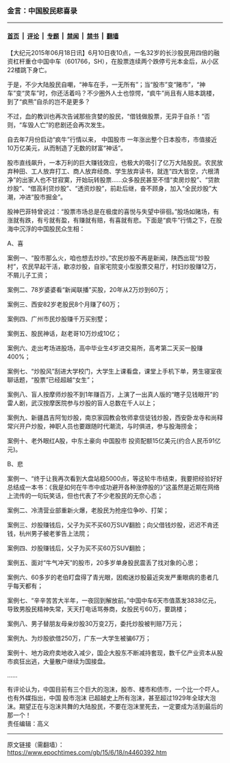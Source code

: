 ### 金言：中国股民悲喜录

---

#### [首页](../../../..?n4460392) &nbsp;|&nbsp; [评论](../../../../../epoch-comment?n4460392) &nbsp;|&nbsp; [专题](../../../../../epoch-special?n4460392) &nbsp;|&nbsp; [禁闻](../../../../../epoch-news?n4460392) &nbsp;|&nbsp; [禁书](../../../../../books?n4460392) &nbsp;|&nbsp; [翻墙](https://github.com/gfw-breaker/nogfw/blob/master/README.md?n4460392)


<div class="post_content" id="artbody" itemprop="articleBody">
 <!-- article content begin -->
 <p>
  【大纪元2015年06月18日讯】6月10日夜10点，一名32岁的长沙股民用四倍的融资杠杆重仓中国中车（601766，SH），在股票连续两个跌停亏光本金后，从小区22楼跳下身亡。
 </p>
 <p>
  于是，不少大陆股民自嘲，“神车在手，一无所有”；当“股市”变“赌市”，“神车”变“灵车”时，你还活着吗？不少圈外人士也惊愕，“疯牛”尚且有人赔本跳楼，到了“疯熊”自杀的岂不是更多？
 </p>
 <p>
  不过，血的教训也再次告诫那些贪婪的股民，“借钱做股票，无异于自杀！”否则，“车毁人亡”的悲剧还会再次发生。
 </p>
 <p>
  自去年7月份启动“疯牛”行情以来，
  <ok href="https://www.epochtimes.com/gb/tag/%E4%B8%AD%E5%9B%BD%E8%82%A1%E5%B8%82.html">
   中国股市
  </ok>
  一年涨出整个日本股市，市值接近10万亿美元，从而制造了无数的财富“神话”。
 </p>
 <p>
  股市直线飙升，一本万利的巨大赚钱效应，也极大的吸引了亿万大陆股民。农民放弃种田、工人放弃打工、商人放弃经商、学生放弃读书，就连“四大皆空，六根清净”的出家人也不甘寂寞，开始玩转股票……众多股民甚至不惜“卖房炒股”、“贷款炒股”、“借高利贷炒股”、“透资炒股”，前赴后继，奋不顾身，加入“全民炒股”大潮，冲进“股市掘金”。
 </p>
 <p>
  股神巴菲特曾说过：“股票市场总是在极度的喜悦与失望中徘徊。”股场如赌场，有涨就有跌，有亏就有盈，有赚就有赔，有喜就有悲。下面是“疯牛”行情之下，在股海中沉浮的中国股民众生相：
 </p>
 <p>
  A、喜
 </p>
 <p>
  案例一、“股市那么火，咱也想去炒炒。”农民炒股不再是新闻，陕西出现“炒股村”，农民早起干活，歇凉炒股，自家宅院变小型股票交易厅，村妇炒股赚12万，不屑儿子工资；
 </p>
 <p>
  案例二、78岁婆婆看“新闻联播”买股，20年从2万炒到60万；
 </p>
 <p>
  案例三、西安82岁老股民8个月赚了60万；
 </p>
 <p>
  案例四、广州市民炒股赚千万买别墅；
 </p>
 <p>
  案例五、股民神话，赵老哥10万炒成10亿；
 </p>
 <p>
  案例六、走出考场进股场，高中毕业生4岁进交易所，高考第二天买一股赚400%；
 </p>
 <p>
  案例七、“炒股风”刮进大学校门，大学生上课看盘，课堂上手机下单，男生寝室夜聊话题，“股票”已经超越“女生”；
 </p>
 <p>
  案例八、盲人按摩师炒股不到1年赚百万，上演了一出真人版的“瞎子见钱眼开”的雷人剧，武汉按摩医院参与炒股的盲人总数在千人以上；
 </p>
 <p>
  案例九、新疆昌吉阿訇炒股，南京家园教会牧师拿信徒钱炒股，西安卧龙寺和尚释常兴开户炒股，神职人员也要跟随时代潮流，与时俱进，参与股海捞金；
 </p>
 <p>
  案例十、老外眼红A股，中东土豪向
  <ok href="https://www.epochtimes.com/gb/tag/%E4%B8%AD%E5%9B%BD%E8%82%A1%E5%B8%82.html">
   中国股市
  </ok>
  投资配额15亿美元(约合人民币91亿元)。
 </p>
 <p>
  B、悲
 </p>
 <p>
  案例一、“终于让我再次看到大盘站稳5000点，等这轮牛市结束，我要把经验好好总结成一本书：《我是如何在牛市中成功避开各种涨停股的》”这虽然是近期在网络上流传的一句玩笑话，但也代表了不少老股民的无奈心态；
 </p>
 <p>
  案例二、冷清营业部重新火爆，老股民为抢座位争吵、打架；
 </p>
 <p>
  案例三、炒股赚钱后，父子为买不买60万SUV翻脸；向父借钱炒股，迟迟不肯还钱，杭州男子被老爹告上法院；
 </p>
 <p>
  案例四、炒股赚钱后，父子为买不买60万SUV翻脸；
 </p>
 <p>
  案例五、面对“牛气冲天”的股市，20多岁单身股民震丢了找对象的心思；
 </p>
 <p>
  案例六、60多岁的老伯盯盘得了青光眼，因痴迷炒股最近突发严重眼病的患者几乎每天都有；
 </p>
 <p>
  案例七、“辛辛苦苦大半年，一夜回到解放前。”中国中车6天市值蒸发3838亿元，导致男股民精神失常，天天打电话骂券商，女股民亏60万，要跳楼；
 </p>
 <p>
  案例八、男子替朋友母亲炒股30万变2万，委托炒股被判赔7万元；
 </p>
 <p>
  案例九、为炒股欲借250万，广东一大学生被骗67万；
 </p>
 <p>
  案例十、地方政府卖地收入减少，国企大股东不断减持套现，数千亿产业资本从股市疯狂出逃，大量散户继续为国接盘。
 </p>
 <p>
  ……
 </p>
 <p>
  有评论认为，中国目前有三个巨大的泡沫，股市、楼市和债市，一个比一个吓人。也有外媒指出，中国
  <ok href="https://www.epochtimes.com/gb/tag/%E8%82%A1%E5%B8%82%E6%B3%A1%E6%B2%AB.html">
   股市泡沫
  </ok>
  已超越史上所有泡沫，甚至超过1929年全球大泡沫。期望正在与泡沫共舞的大陆股民，不要在泡沫里死去，一定要成为活到最后的那一个！
  <br/>
  责任编辑：高义
 </p>
 <!-- article content end -->
 <div id="below_article_ad">
 </div>
</div>


---

原文链接（需翻墙）：https://www.epochtimes.com/gb/15/6/18/n4460392.htm